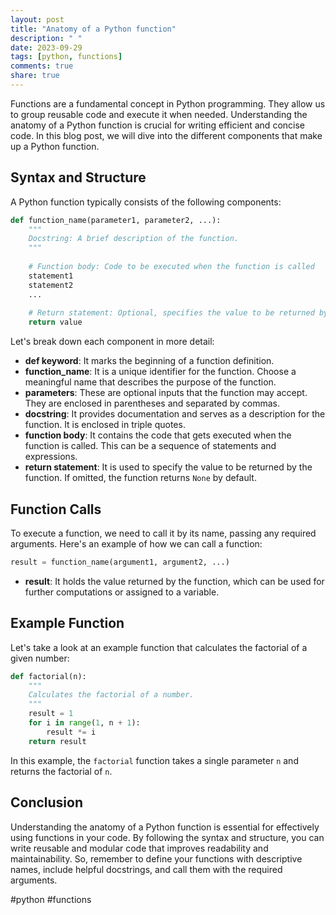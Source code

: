 ```yaml
---
layout: post
title: "Anatomy of a Python function"
description: " "
date: 2023-09-29
tags: [python, functions]
comments: true
share: true
---
```


Functions are a fundamental concept in Python programming. They allow us to group reusable code and execute it when needed. Understanding the anatomy of a Python function is crucial for writing efficient and concise code. In this blog post, we will dive into the different components that make up a Python function.

## Syntax and Structure ##

A Python function typically consists of the following components:

```python
def function_name(parameter1, parameter2, ...):
    """
    Docstring: A brief description of the function.
    """
    
    # Function body: Code to be executed when the function is called
    statement1
    statement2
    ...
    
    # Return statement: Optional, specifies the value to be returned by the function
    return value
```

Let's break down each component in more detail:

- **def keyword**: It marks the beginning of a function definition.
- **function_name**: It is a unique identifier for the function. Choose a meaningful name that describes the purpose of the function.
- **parameters**: These are optional inputs that the function may accept. They are enclosed in parentheses and separated by commas.
- **docstring**: It provides documentation and serves as a description for the function. It is enclosed in triple quotes.
- **function body**: It contains the code that gets executed when the function is called. This can be a sequence of statements and expressions.
- **return statement**: It is used to specify the value to be returned by the function. If omitted, the function returns `None` by default.

## Function Calls ##

To execute a function, we need to call it by its name, passing any required arguments. Here's an example of how we can call a function:

```python
result = function_name(argument1, argument2, ...)
```

- **result**: It holds the value returned by the function, which can be used for further computations or assigned to a variable.

## Example Function ##

Let's take a look at an example function that calculates the factorial of a given number:

```python
def factorial(n):
    """
    Calculates the factorial of a number.
    """
    result = 1
    for i in range(1, n + 1):
        result *= i
    return result
```

In this example, the `factorial` function takes a single parameter `n` and returns the factorial of `n`.

## Conclusion ##

Understanding the anatomy of a Python function is essential for effectively using functions in your code. By following the syntax and structure, you can write reusable and modular code that improves readability and maintainability. So, remember to define your functions with descriptive names, include helpful docstrings, and call them with the required arguments.

#python #functions